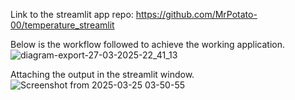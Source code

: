 Link to the streamlit app repo: https://github.com/MrPotato-00/temperature_streamlit
 

Below is the workflow followed to achieve the working application.
![diagram-export-27-03-2025-22_41_13](https://github.com/user-attachments/assets/b80b9620-b2e6-4ddd-acd2-cfdd8a708cf2)


Attaching the output in the streamlit window.
![Screenshot from 2025-03-25 03-50-55](https://github.com/user-attachments/assets/8dd57a5e-1017-421e-873a-28e708ee6a49)
